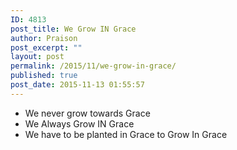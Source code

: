 ```yaml
---
ID: 4813
post_title: We Grow IN Grace
author: Praison
post_excerpt: ""
layout: post
permalink: /2015/11/we-grow-in-grace/
published: true
post_date: 2015-11-13 01:55:57
---
```

<ul>
	<li>We never grow towards Grace</li>
	<li>We Always Grow IN Grace</li>
	<li>We have to be planted in Grace to Grow In Grace</li>
</ul>